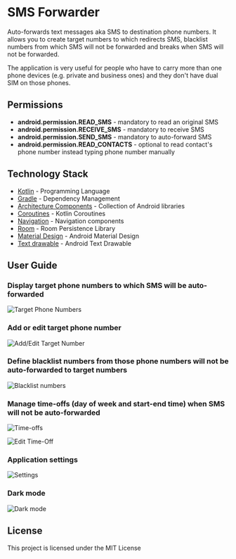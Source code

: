 # SMS Forwarder

Auto-forwards text messages aka SMS to destination phone numbers. It allows you to create target numbers to which redirects SMS, blacklist numbers from which SMS will not be forwarded and breaks when SMS will not be forwarded.

The application is very useful for people who have to carry more than one phone devices (e.g. private and business ones) and they don't have dual SIM on those phones. 

## Permissions

* **android.permission.READ_SMS** - mandatory to read an original SMS
* **android.permission.RECEIVE_SMS** - mandatory to receive SMS
* **android.permission.SEND_SMS** - mandatory to auto-forward SMS
* **android.permission.READ_CONTACTS** - optional to read contact's phone number instead typing phone number manually

## Technology Stack

* [Kotlin](https://kotlinlang.org/) - Programming Language
* [Gradle](https://gradle.org/) - Dependency Management
* [Architecture Components](https://developer.android.com/topic/libraries/architecture) - Collection of Android libraries
* [Coroutines](https://developer.android.com/kotlin/coroutines) - Kotlin Coroutines
* [Navigation](https://developer.android.com/guide/navigation/navigation-getting-started) - Navigation components
* [Room](https://developer.android.com/topic/libraries/architecture/room) - Room Persistence Library
* [Material Design](https://material.io/develop/android/) - Android Material Design
* [Text drawable](https://github.com/amulyakhare/TextDrawable) - Android Text Drawable

## User Guide

### Display target phone numbers to which SMS will be auto-forwarded

![Target Phone Numbers](/img/target_phone_numbers.png)

### Add or edit target phone number

![Add/Edit Target Number](/img/enter_target_phone_number.png)

### Define blacklist numbers from those phone numbers will not be auto-forwarded to target numbers

![Blacklist numbers](/img/blacklist_numbers.png)

### Manage time-offs (day of week and start-end time) when SMS will not be auto-forwarded

![Time-offs](/img/time_offs.png)

![Edit Time-Off](/img/edit_time_off.png)

### Application settings

![Settings](/img/settings.png)

### Dark mode

![Dark mode](/img/dark_mode.png)

## License

This project is licensed under the MIT License
